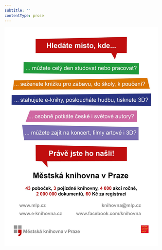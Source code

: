 ```yaml
---
subtitle: ''
contentType: prose
---
```


![upoutavka_eknihy.jpg](./resources/upoutavka_eknihy_fmt.jpeg)

